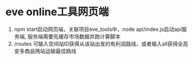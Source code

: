 # eve online工具网页端


1. npm start启动网页端，关联项目eve_tools中，node api/index.js启动api服务端, 服务端需要先缓存市场数据并跑计算脚本
2. /routes 可输入空间站ID获得从该站出发的有利润路线，或者输入all获得全高安多商品两站运输最佳路线 
